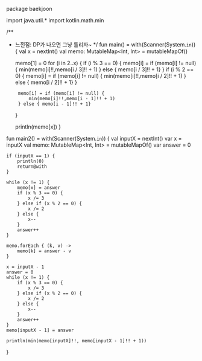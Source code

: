 package baekjoon

import java.util.*
import kotlin.math.min

/**
 * 느낀점: DP가 나오면 그냥 틀리자~
 */
fun main() = with(Scanner(System.`in`)) {
    val x = nextInt()
    val memo: MutableMap<Int, Int> = mutableMapOf()

    memo[1] = 0
    for (i in 2..x) {
        if (i % 3 == 0) {
            memo[i] = if (memo[i] != null) {
                min(memo[i]!!,memo[i / 3]!! + 1)
            } else { memo[i / 3]!! + 1}
        }
        if (i % 2 == 0) {
            memo[i] = if (memo[i] != null) {
                min(memo[i]!!,memo[i / 2]!! + 1)
            } else { memo[i / 2]!! + 1}
        }

        memo[i] = if (memo[i] != null) {
            min(memo[i]!!,memo[i - 1]!! + 1)
        } else { memo[i - 1]!! + 1}

    }

    println(memo[x])
}

fun main2() = with(Scanner(System.`in`)) {
    val inputX = nextInt()
    var x = inputX
    val memo: MutableMap<Int, Int> = mutableMapOf()
    var answer = 0

    if (inputX == 1) {
        println(0)
        return@with
    }

    while (x != 1) {
        memo[x] = answer
        if (x % 3 == 0) {
            x /= 3
        } else if (x % 2 == 0) {
            x /= 2
        } else {
            x--
        }
        answer++
    }

    memo.forEach { (k, v) ->
        memo[k] = answer - v
    }

    x = inputX - 1
    answer = 0
    while (x != 1) {
        if (x % 3 == 0) {
            x /= 3
        } else if (x % 2 == 0) {
            x /= 2
        } else {
            x--
        }
        answer++
    }
    memo[inputX - 1] = answer

    println(min(memo[inputX]!!, memo[inputX - 1]!! + 1))
}
